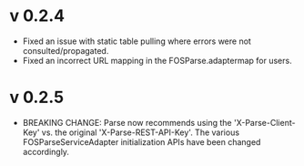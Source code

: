 # v 0.2.4

* Fixed an issue with static table pulling where errors were not consulted/propagated.
* Fixed an incorrect URL mapping in the FOSParse.adaptermap for users.

# v 0.2.5

* BREAKING CHANGE: Parse now recommends using the 'X-Parse-Client-Key' vs. the original 'X-Parse-REST-API-Key'.  The various FOSParseServiceAdapter initialization APIs have been changed accordingly.